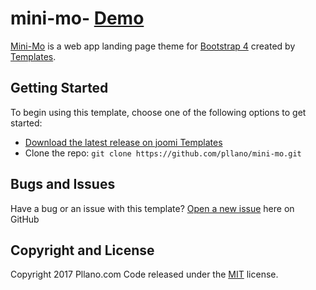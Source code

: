 # mini-mo- [Demo](https://templates.joomimart.com/demo/free/joomi-mini-mo/demo.html)

[Mini-Mo](https://templates.joomimart.com/demo/free/joomi-mini-mo/demo.html) is a web app landing page theme for [Bootstrap 4](https://v4-alpha.getbootstrap.com/) created by [Templates](https://templates.joomimart.com/).

## Getting Started

To begin using this template, choose one of the following options to get started:
* [Download the latest release on joomi Templates](https://github.com/pllano/mini-mo/releases)
* Clone the repo: `git clone https://github.com/pllano/mini-mo.git`

## Bugs and Issues

Have a bug or an issue with this template? [Open a new issue](https://github.com/pllano/mini-mo/issues) here on GitHub

## Copyright and License

Copyright 2017 Pllano.com
Code released under the [MIT](https://github.com/pllano/mini-mo/blob/master/LICENSE) license.
